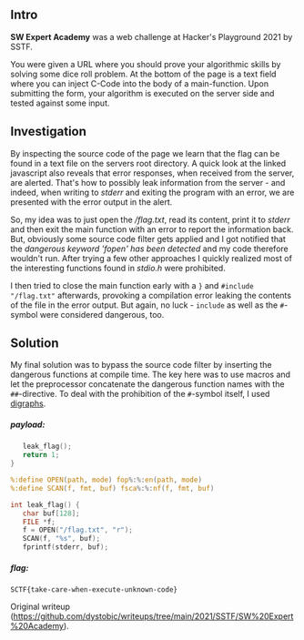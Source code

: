 ## Intro  
**SW Expert Academy** was a web challenge at Hacker's Playground 2021 by SSTF.  

You were given a URL where you should prove your algorithmic skills by solving
some dice roll problem. At the bottom of the page is a text field where you
can inject C-Code into the body of a main-function. Upon submitting the form,
your algorithm is executed on the server side and tested against some input.

## Investigation  
By inspecting the source code of the page we learn that the flag can be found
in a text file on the servers root directory. A quick look at the linked
javascript also reveals that error responses, when received from the server,
are alerted. That's how to possibly leak information from the server - and
indeed, when writing to _stderr_ and exiting the program with an error, we are
presented with the error output in the alert.

So, my idea was to just open the _/flag.txt_, read its content, print it to
_stderr_ and then exit the main function with an error to report the
information back. But, obviously some source code filter gets applied and I
got notified that the _dangerous keyword 'fopen' has been detected_ and my
code therefore wouldn't run. After trying a few other approaches I quickly
realized most of the interesting functions found in _stdio.h_ were prohibited.

I then tried to close the main function early with a ```}``` and ```#include
"/flag.txt"``` afterwards, provoking a compilation error leaking the contents
of the file in the error output. But again, no luck - ```include``` as well as
the ```#```-symbol were considered dangerous, too.

## Solution  
My final solution was to bypass the source code filter by inserting the
dangerous functions at compile time. The key here was to use macros and let
the preprocessor concatenate the dangerous function names with the
```##```-directive. To deal with the prohibition of the ```#```-symbol itself,
I used [digraphs](https://en.wikipedia.org/wiki/Digraphs_and_trigraphs#C).

##### payload:  
```C  
   leak_flag();  
   return 1;  
}

%:define OPEN(path, mode) fop%:%:en(path, mode)  
%:define SCAN(f, fmt, buf) fsca%:%:nf(f, fmt, buf)

int leak_flag() {  
   char buf[128];  
   FILE *f;  
   f = OPEN("/flag.txt", "r");  
   SCAN(f, "%s", buf);  
   fprintf(stderr, buf);  
```

##### flag:  
```  
SCTF{take-care-when-execute-unknown-code}  
```  

Original writeup
(https://github.com/dystobic/writeups/tree/main/2021/SSTF/SW%20Expert%20Academy).